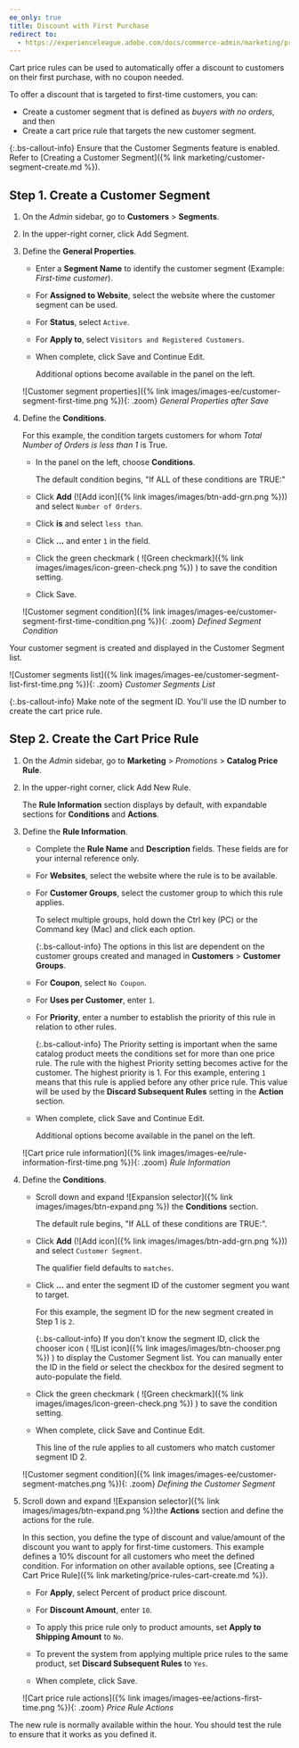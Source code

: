 ```yaml
---
ee_only: true
title: Discount with First Purchase
redirect to:
  - https://experienceleague.adobe.com/docs/commerce-admin/marketing/promotions/cart-rules/price-rule-discount-first-purchase.html
---
```


Cart price rules can be used to automatically offer a discount to customers on their first purchase, with no coupon needed.

To offer a discount that is targeted to first-time customers, you can:

- Create a customer segment that is defined as _buyers with no orders_, and then
- Create a cart price rule that targets the new customer segment.

{:.bs-callout-info}
Ensure that the Customer Segments feature is enabled. Refer to [Creating a Customer Segment]({% link marketing/customer-segment-create.md %}).

## Step 1. Create a Customer Segment

1. On the _Admin_ sidebar, go to **Customers** > **Segments**.

1. In the upper-right corner, click <span class="btn">Add Segment</span>.

1. Define the **General Properties**.

   - Enter a **Segment Name** to identify the customer segment (Example: _First-time customer_).

   - For **Assigned to Website**, select the website where the customer segment can be used.

   - For **Status**, select `Active`.

   - For **Apply to**, select `Visitors and Registered Customers`.

   - When complete, click <span class="btn">Save and Continue Edit</span>.

       Additional options become available in the panel on the left.

    ![Customer segment properties]({% link images/images-ee/customer-segment-first-time.png %}){: .zoom}
    _General Properties after Save_

1. Define the **Conditions**.

    For this example, the condition targets customers for whom _Total Number of Orders is less than 1_ is True.

   - In the panel on the left, choose **Conditions**.

       The default condition begins, "If ALL of these conditions are TRUE:"

   - Click **Add** (![Add icon]({% link images/images/btn-add-grn.png %})) and select `Number of Orders`.

   - Click **is** and select `less than`.

   - Click **...** and enter `1` in the field.

   - Click the green checkmark ( ![Green checkmark]({% link images/images/icon-green-check.png %}) ) to save the condition setting.

   - Click <span class="btn">Save</span>.

   ![Customer segment condition]({% link images/images-ee/customer-segment-first-time-condition.png %}){: .zoom}
   _Defined Segment Condition_

Your customer segment is created and displayed in the Customer Segment list.

![Customer segments list]({% link images/images-ee/customer-segment-list-first-time.png %}){: .zoom}
_Customer Segments List_

{:.bs-callout-info}
Make note of the segment ID. You'll use the ID number to create the cart price rule.

## Step 2. Create the Cart Price Rule

1. On the _Admin_ sidebar, go to **Marketing** > _Promotions_ > **Catalog Price Rule**.

1. In the upper-right corner, click <span class="btn">Add New Rule</span>.

      The **Rule Information** section displays by default, with expandable sections for **Conditions** and **Actions**.

1. Define the **Rule Information**.

   - Complete the **Rule Name** and **Description** fields. These fields are for your internal reference only.

   - For **Websites**, select the website where the rule is to be available.

   - For **Customer Groups**, select the customer group to which this rule applies.

       To select multiple groups, hold down the Ctrl key (PC) or the Command key (Mac) and click each option.

      {:.bs-callout-info}
      The options in this list are dependent on the customer groups created and managed in **Customers** > **Customer Groups**.

   - For **Coupon**, select `No Coupon`.

   - For **Uses per Customer**, enter `1`.

   - For **Priority**, enter a number to establish the priority of this rule in relation to other rules.

      {:.bs-callout-info}
      The Priority setting is important when the same catalog product meets the conditions set for more than one price rule. The rule with the highest Priority setting becomes active for the customer. The highest priority is 1. For this example, entering `1` means that this rule is applied before any other price rule. This value will be used by the **Discard Subsequent Rules** setting in the **Action** section.

   - When complete, click <span class="btn">Save and Continue Edit</span>.

       Additional options become available in the panel on the left.

   ![Cart price rule information]({% link images/images-ee/rule-information-first-time.png %}){: .zoom}
   _Rule Information_

1. Define the **Conditions**.

   - Scroll down and expand ![Expansion selector]({% link images/images/btn-expand.png %}) the **Conditions** section.

      The default rule begins, "If ALL of these conditions are TRUE:".

   - Click **Add** (![Add icon]({% link images/images/btn-add-grn.png %})) and select `Customer Segment`.

       The qualifier field defaults to `matches`.

   - Click **...** and enter the segment ID of the customer segment you want to target.

      For this example, the segment ID for the new segment created in Step 1 is `2`.

      {:.bs-callout-info}
      If you don't know the segment ID, click the chooser icon ( ![List icon]({% link images/images/btn-chooser.png %}) ) to display the Customer Segment list. You can manually enter the ID in the field or select the checkbox for the desired segment to auto-populate the field.

   - Click the green checkmark ( ![Green checkmark]({% link images/images/icon-green-check.png %}) ) to save the condition setting.

   - When complete, click <span class="btn">Save and Continue Edit</span>.

       This line of the rule applies to all customers who match customer segment ID 2.

   ![Customer segment condition]({% link images/images-ee/customer-segment-matches.png %}){: .zoom}
   _Defining the Customer Segment_

1. Scroll down and expand ![Expansion selector]({% link images/images/btn-expand.png %})the **Actions** section and define the actions for the rule.

   In this section, you define the type of discount and value/amount of the discount you want to apply for first-time customers. This example defines a 10% discount for all customers who meet the defined condition. For information on other available options, see [Creating a Cart Price Rule]({% link marketing/price-rules-cart-create.md %}).

   - For **Apply**, select Percent of product price discount.

   - For **Discount Amount**, enter `10`.

   - To apply this price rule only to product amounts, set **Apply to Shipping Amount** to `No`.

   - To prevent the system from applying multiple price rules to the same product, set **Discard Subsequent Rules** to `Yes`.

   - When complete, click <span class="btn">Save</span>.

   ![Cart price rule actions]({% link images/images-ee/actions-first-time.png %}){: .zoom}
   _Price Rule Actions_

The new rule is normally available within the hour. You should test the rule to ensure that it works as you defined it.
